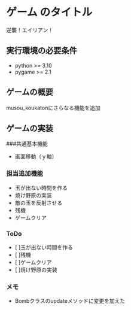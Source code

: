 # ゲーム のタイトル
逆襲！エイリアン！

## 実行環境の必要条件
* python >= 3.10
* pygame >= 2.1

## ゲームの概要
musou_koukatonにさらなる機能を追加

## ゲームの実装
###共通基本機能
* 画面移動（ｙ軸）

### 担当追加機能
* 玉が出ない時間を作る
* 焼け野原の実装
* 敵の玉を反射させる
* 残機
* ゲームクリア

### ToDo
- [ ]玉が出ない時間を作る
- [ ]残機
- [ ]ゲームクリア
- [ ]焼け野原の実装

### メモ
* Bombクラスのupdateメソッドに変更を加えた
